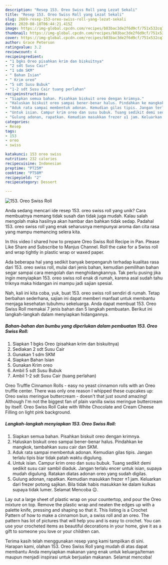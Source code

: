 ```yaml
---
description: "Resep 153. Oreo Swiss Roll yang Lezat Sekali"
title: "Resep 153. Oreo Swiss Roll yang Lezat Sekali"
slug: 2669-resep-153-oreo-swiss-roll-yang-lezat-sekali
date: 2020-08-18T06:44:21.415Z
image: https://img-global.cpcdn.com/recipes/b83bac3de2f6d9cf/751x532cq70/153-oreo-swiss-roll-foto-resep-utama.jpg
thumbnail: https://img-global.cpcdn.com/recipes/b83bac3de2f6d9cf/751x532cq70/153-oreo-swiss-roll-foto-resep-utama.jpg
cover: https://img-global.cpcdn.com/recipes/b83bac3de2f6d9cf/751x532cq70/153-oreo-swiss-roll-foto-resep-utama.jpg
author: Grace Peterson
ratingvalue: 3.2
reviewcount: 4
recipeingredient:
- "1 bgks Oreo pisahkan krim dan biskuitnya"
- "2 sdt Susu Cair"
- "1 sdm SKM"
- " Bahan Isian"
- " Krim oreo"
- "5 sdt Susu Bubuk"
- "1-2 sdt Susu Cair tuang perlahan"
recipeinstructions:
- "Siapkan semua bahan. Pisahkan biskuit oreo dengan krimnya."
- "Haluskan biskuit oreo sampai bener-benar halus. Pindahkan ke mangkok, tambahkan susu cair dan SKM."
- "Aduk rata sampai membentuk adonan. Kemudian gilas tipis. Jangan terlalu tipis biar tidak patah waktu digulung."
- "Untuk isian. Campur krim oreo dan susu bubuk. Tuang sedikit demi sedikit susu cair sambil diaduk. Jangan terlalu encer untuk isian, supaya mudah digulung. Ratakan diatas adonan oreo yang sudah digilas."
- "Gulung adonan, rapatkan. Kemudian masukkan frezer ±1 jam. Keluarkan dari frezer potong sajikan. Bila tidak habis masukkan ke dalam kulkas supaya tidak lumer. Selamat Mencoba 😉."
categories:
- Resep
tags:
- 153
- oreo
- swiss

katakunci: 153 oreo swiss 
nutrition: 232 calories
recipecuisine: Indonesian
preptime: "PT25M"
cooktime: "PT58M"
recipeyield: "2"
recipecategory: Dessert

---
```



![153. Oreo Swiss Roll](https://img-global.cpcdn.com/recipes/b83bac3de2f6d9cf/751x532cq70/153-oreo-swiss-roll-foto-resep-utama.jpg)

Anda sedang mencari ide resep 153. oreo swiss roll yang unik? Cara membuatnya memang tidak susah dan tidak juga mudah. Kalau salah mengolah maka hasilnya akan hambar dan bahkan tidak sedap. Padahal 153. oreo swiss roll yang enak seharusnya mempunyai aroma dan cita rasa yang mampu memancing selera kita.

In this video I shared how to prepare Oreo Swiss Roll Recipe in Pan. Please Like Share and Subscribe to Manjus Channel. Roll the cake for a Swiss roll and wrap tightly in plastic wrap or waxed paper.

Ada beberapa hal yang sedikit banyak berpengaruh terhadap kualitas rasa dari 153. oreo swiss roll, mulai dari jenis bahan, kemudian pemilihan bahan segar sampai cara mengolah dan menghidangkannya. Tak perlu pusing jika ingin menyiapkan 153. oreo swiss roll enak di rumah, karena asal sudah tahu triknya maka hidangan ini mampu jadi sajian spesial.


Nah, kali ini kita coba, yuk, buat 153. oreo swiss roll sendiri di rumah. Tetap berbahan sederhana, sajian ini dapat memberi manfaat untuk membantu menjaga kesehatan tubuhmu sekeluarga. Anda dapat membuat 153. Oreo Swiss Roll memakai 7 jenis bahan dan 5 langkah pembuatan. Berikut ini langkah-langkah dalam menyiapkan hidangannya.

<!--inarticleads1-->

##### Bahan-bahan dan bumbu yang diperlukan dalam pembuatan 153. Oreo Swiss Roll:

1. Siapkan 1 bgks Oreo (pisahkan krim dan biskuitnya)
1. Sediakan 2 sdt Susu Cair
1. Gunakan 1 sdm SKM
1. Siapkan  Bahan Isian
1. Gunakan  Krim oreo
1. Ambil 5 sdt Susu Bubuk
1. Ambil 1-2 sdt Susu Cair (tuang perlahan)


Oreo Truffle Cinnamon Rolls - easy no yeast cinnamon rolls with an Oreo truffle center. There was only one reason I whipped these cupcakes up: Oreo swiss meringue buttercream - doesn&#39;t that just sound amazing! Although I&#39;m not the biggest fan of plain vanilla swiss meringue buttercream by itself. Oreo Swiss Roll Cake with White Chocolate and Cream Cheese Filling on light pink background. 

<!--inarticleads2-->

##### Langkah-langkah menyiapkan 153. Oreo Swiss Roll:

1. Siapkan semua bahan. Pisahkan biskuit oreo dengan krimnya.
1. Haluskan biskuit oreo sampai bener-benar halus. Pindahkan ke mangkok, tambahkan susu cair dan SKM.
1. Aduk rata sampai membentuk adonan. Kemudian gilas tipis. Jangan terlalu tipis biar tidak patah waktu digulung.
1. Untuk isian. Campur krim oreo dan susu bubuk. Tuang sedikit demi sedikit susu cair sambil diaduk. Jangan terlalu encer untuk isian, supaya mudah digulung. Ratakan diatas adonan oreo yang sudah digilas.
1. Gulung adonan, rapatkan. Kemudian masukkan frezer ±1 jam. Keluarkan dari frezer potong sajikan. Bila tidak habis masukkan ke dalam kulkas supaya tidak lumer. Selamat Mencoba 😉.


Lay out a large sheet of plastic wrap on your countertop, and pour the Oreo mixture on top. Remove the plastic wrap and neaten the edges up with a palette knife, pressing and shaping so that it. This listing is a Crochet Pattern of how to make a cinnamon bun, a swiss roll and an oreo. The pattern has lot of pictures that will help you and is easy to crochet. You can use your crocheted items as beautiful decorations in your home, give it as a gift to someone you love or your children can. 

Terima kasih telah menggunakan resep yang kami tampilkan di sini. Harapan kami, olahan 153. Oreo Swiss Roll yang mudah di atas dapat membantu Anda menyiapkan makanan yang enak untuk keluarga/teman maupun menjadi inspirasi untuk berjualan makanan. Selamat mencoba!
